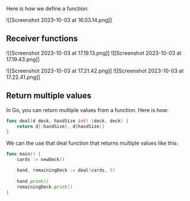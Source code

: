 Here is how we define a function:

![[Screenshot 2023-10-03 at 16.03.14.png]]

## Receiver functions
![[Screenshot 2023-10-03 at 17.19.13.png]]
![[Screenshot 2023-10-03 at 17.19.43.png]]

![[Screenshot 2023-10-03 at 17.21.42.png]]
![[Screenshot 2023-10-03 at 17.22.41.png]]

## Return multiple values
In Go, you can return multiple values from a function. Here is how:

```go
func deal(d deck, handSize int) (deck, deck) {
	return d[:handSize], d[handSize:]
}
```

We can the use that deal function that returns multiple values like this:
```go
func main() {
	cards := newDeck()

	hand, remainingDeck := deal(cards, 5)
	
	hand.print()
	remainingDeck.print()
}
```

